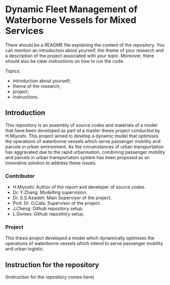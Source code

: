 # Dynamic Fleet Management of Waterborne Vessels for Mixed Services

There should be a README file explaining the content of the repository. You can mention an introduction about yourself, the theme of your research and a description of the project associated with your topic. Moreover, there should also be clear instructions on how to run the code.

Topics:
- introduction about yourself;
- theme of the research;
- project;
- instructions.

## Introduction
This repository is an assembly of source codes and materials of a model that have been developed as part of a master thesis project conducted by H.Miyoshi. This project aimed to develop a dynamic model that optimises the operations of waterborne vessels which serve passenger mobility and parcels in urban enrironment. As the circumstances of urban transportation has aggravated due to the rapid urbanisation, combining passenger mobility and parcels in urban transportation system has been proposed as an innovative solution to address these issues. 

### Contributor
- H.Miyoshi: Author of the report and developer of source codes.
- Dr. Y.Zhang: Modelling supervision.
- Dr. S.S.Azadeh: Main Supervisor of the project.
- Prof. Dr. O.Cats: Supervisor of the project.
- J.Cheng: Github repository setup.
- L.Gomes: Github repository setup.

### Project
This thesis project developed a model which dynamically optimises the operations of waterborne vessels which intend to serve passenger mobility and urban logistic. 


## Instruction for the repository
(Instruction for the repository comes here)
